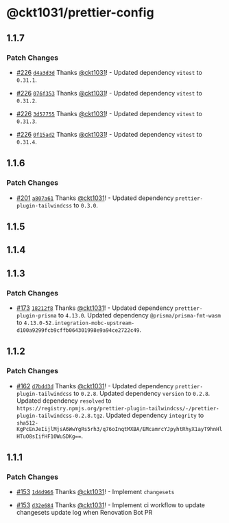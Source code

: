 # @ckt1031/prettier-config

## 1.1.7

### Patch Changes

- [#226](https://github.com/ckt1031/nodejs-config/pull/226) [`d4a3d3d`](https://github.com/ckt1031/nodejs-config/commit/d4a3d3dec6250cb0878fe855013669303ddcf939) Thanks [@ckt1031](https://github.com/ckt1031)! - Updated dependency `vitest` to `0.31.1`.

- [#226](https://github.com/ckt1031/nodejs-config/pull/226) [`076f353`](https://github.com/ckt1031/nodejs-config/commit/076f353cc7dd0f72faada51fadcc3cd04fce9c7c) Thanks [@ckt1031](https://github.com/ckt1031)! - Updated dependency `vitest` to `0.31.2`.

- [#226](https://github.com/ckt1031/nodejs-config/pull/226) [`3d57755`](https://github.com/ckt1031/nodejs-config/commit/3d577556551948a0decd744f54045396a0bc56bc) Thanks [@ckt1031](https://github.com/ckt1031)! - Updated dependency `vitest` to `0.31.3`.

- [#226](https://github.com/ckt1031/nodejs-config/pull/226) [`0f15ad2`](https://github.com/ckt1031/nodejs-config/commit/0f15ad24c763e848fb99527cb02613504e9543f8) Thanks [@ckt1031](https://github.com/ckt1031)! - Updated dependency `vitest` to `0.31.4`.

## 1.1.6

### Patch Changes

- [#201](https://github.com/ckt1031/nodejs-config/pull/201) [`a807a61`](https://github.com/ckt1031/nodejs-config/commit/a807a6129ab4fb550901bea2573822a40254c49c) Thanks [@ckt1031](https://github.com/ckt1031)! - Updated dependency `prettier-plugin-tailwindcss` to `0.3.0`.

## 1.1.5

## 1.1.4

## 1.1.3

### Patch Changes

- [#173](https://github.com/ckt1031/nodejs-config/pull/173) [`18212f8`](https://github.com/ckt1031/nodejs-config/commit/18212f870358f45426230127a85acefe9dcf80de) Thanks [@ckt1031](https://github.com/ckt1031)! - Updated dependency `prettier-plugin-prisma` to `4.13.0`.
  Updated dependency `@prisma/prisma-fmt-wasm` to `4.13.0-52.integration-mobc-upstream-d100a9299fcb9cffb064301998e9a94ce2722c49`.

## 1.1.2

### Patch Changes

- [#162](https://github.com/ckt1031/nodejs-config/pull/162) [`d7bdd3d`](https://github.com/ckt1031/nodejs-config/commit/d7bdd3d4944374f38f0f91e2dffa62ea48d7376b) Thanks [@ckt1031](https://github.com/ckt1031)! - Updated dependency `prettier-plugin-tailwindcss` to `0.2.8`.
  Updated dependency `version` to `0.2.8`.
  Updated dependency `resolved` to `https://registry.npmjs.org/prettier-plugin-tailwindcss/-/prettier-plugin-tailwindcss-0.2.8.tgz`.
  Updated dependency `integrity` to `sha512-KgPcEnJeIijlMjsA6WwYgRs5rh3/q76oInqtMXBA/EMcamrcYJpyhtRhyX1ayT9hnHlHTuO8sIifHF10WuSDKg==`.

## 1.1.1

### Patch Changes

- [#153](https://github.com/ckt1031/nodejs-config/pull/153) [`1d4d966`](https://github.com/ckt1031/nodejs-config/commit/1d4d966cc4a34dafafe6df4aae75b46f3de8add2) Thanks [@ckt1031](https://github.com/ckt1031)! - Implement `changesets`

- [#153](https://github.com/ckt1031/nodejs-config/pull/153) [`d32e684`](https://github.com/ckt1031/nodejs-config/commit/d32e684147b69313af3301188980555043e09b61) Thanks [@ckt1031](https://github.com/ckt1031)! - Implement ci workflow to update changesets update log when Renovation Bot PR
